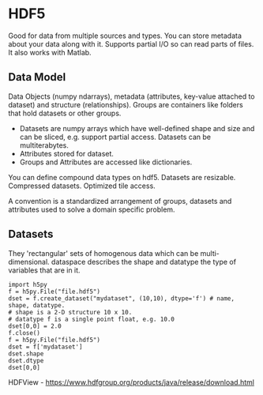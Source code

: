 # HDF5

Good for data from  multiple sources and types.  You can store metadata about your data along with it.  Supports partial I/O so can read parts of files.  It also works with Matlab.  

## Data Model
Data Objects (numpy ndarrays), metadata (attributes, key-value attached to dataset) and structure (relationships).  Groups are containers like folders that hold datasets or other groups.

- Datasets are numpy arrays which have well-defined shape and size and can be sliced, e.g. support partial access.  Datasets can be multiterabytes. 
- Attributes stored for dataset.
- Groups and Attributes are accessed like dictionaries.

You can define compound data types on hdf5.  Datasets are resizable.  Compressed datasets.  Optimized tile access.

A convention is a standardized arrangement of groups, datasets and attributes used to solve a domain specific problem.

## Datasets
They 'rectangular' sets of homogenous data which can be multi-dimensional.  dataspace describes the shape and datatype the type of variables that are in it.  

    import h5py
    f = h5py.File("file.hdf5")
    dset = f.create_dataset("mydataset", (10,10), dtype='f') # name, shape, datatype.
    # shape is a 2-D structure 10 x 10.
    # datatype f is a single point float, e.g. 10.0
    dset[0,0] = 2.0
    f.close()
    f = h5py.File("file.hdf5")
    dset = f['mydataset']
    dset.shape
    dset.dtype
    dset[0,0]
    
HDFView - https://www.hdfgroup.org/products/java/release/download.html

    
